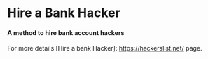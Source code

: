 
# Hire a Bank Hacker

#### A method to hire bank account hackers
For more details   [Hire a bank Hacker]: https://hackerslist.net/ page.

